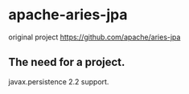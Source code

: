 # apache-aries-jpa
original project https://github.com/apache/aries-jpa
## The need for a project.
javax.persistence 2.2 support.
